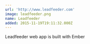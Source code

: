 ```yaml
---
url: 'http://www.leadfeeder.com'
image: leadfeeder.png
name: Leadfeeder
added: 2015-11-19T19:11:32.000Z
---
```

Leadfeeder web app is built with Ember
